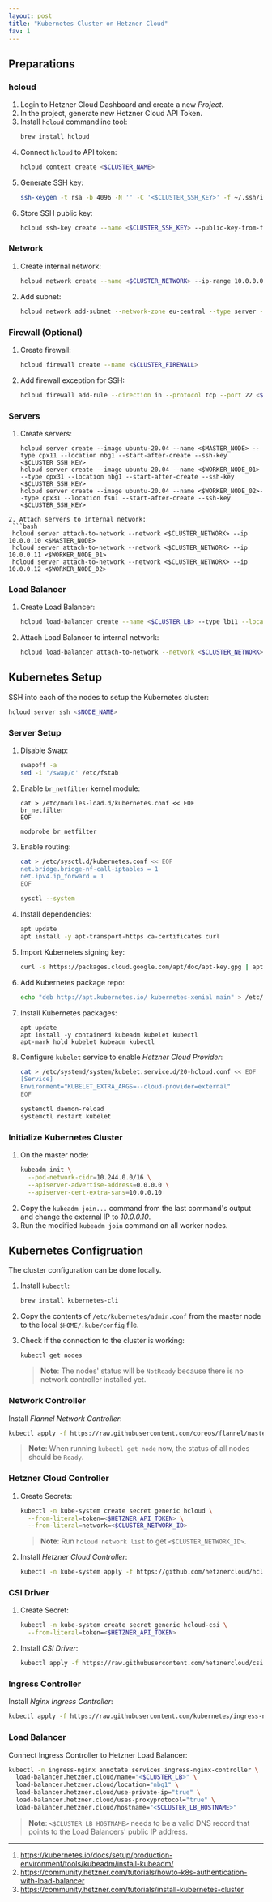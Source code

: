 ```yaml
---
layout: post
title: "Kubernetes Cluster on Hetzner Cloud"
fav: 1
---
```


## Preparations
### hcloud
1. Login to Hetzner Cloud Dashboard and create a new *Project*.
2. In the project, generate new Hetzner Cloud API Token. 
3. Install `hcloud` commandline tool:
   ```bash
   brew install hcloud
   ```
4. Connect `hcloud` to API token:
   ```bash
   hcloud context create <$CLUSTER_NAME>
   ```
5. Generate SSH key:
   ```bash
   ssh-keygen -t rsa -b 4096 -N '' -C '<$CLUSTER_SSH_KEY>' -f ~/.ssh/id_rsa_cluster
   ```
6. Store SSH public key:
   ```bash
   hcloud ssh-key create --name <$CLUSTER_SSH_KEY> --public-key-from-file ~/.ssh/id_rsa_cluster.pub
   ```

### Network
1. Create internal network:
   ```bash
   hcloud network create --name <$CLUSTER_NETWORK> --ip-range 10.0.0.0/16
   ```
2. Add subnet:
   ```bash
   hcloud network add-subnet --network-zone eu-central --type server --ip-range 10.0.0.0/16 <$CLUSTER_NETWORK> 
   ```

### Firewall (Optional)
1. Create firewall:
    ```bash
    hcloud firewall create --name <$CLUSTER_FIREWALL>
    ```
2. Add firewall exception for SSH:
   ```bash
   hcloud firewall add-rule --direction in --protocol tcp --port 22 <$CLUSTER_FIREWALL>
   ```

### Servers
1. Create servers:
   ```
   hcloud server create --image ubuntu-20.04 --name <$MASTER_NODE> --type cpx11 --location nbg1 --start-after-create --ssh-key <$CLUSTER_SSH_KEY>
   hcloud server create --image ubuntu-20.04 --name <$WORKER_NODE_01> --type cpx31 --location nbg1 --start-after-create --ssh-key <$CLUSTER_SSH_KEY>
   hcloud server create --image ubuntu-20.04 --name <$WORKER_NODE_02>--type cpx31 --location fsn1 --start-after-create --ssh-key <$CLUSTER_SSH_KEY>
  ```
2. Attach servers to internal network:
   ```bash
   hcloud server attach-to-network --network <$CLUSTER_NETWORK> --ip 10.0.0.10 <$MASTER_NODE>
   hcloud server attach-to-network --network <$CLUSTER_NETWORK> --ip 10.0.0.11 <$WORKER_NODE_01>
   hcloud server attach-to-network --network <$CLUSTER_NETWORK> --ip 10.0.0.12 <$WORKER_NODE_02>
   ```

### Load Balancer
1. Create Load Balancer:
   ```bash
   hcloud load-balancer create --name <$CLUSTER_LB> --type lb11 --location nbg1
   ```
2. Attach Load Balancer to internal network:
   ```bash
   hcloud load-balancer attach-to-network --network <$CLUSTER_NETWORK> --ip 10.0.0.254 <$CLUSTER_LB>
   ```

## Kubernetes Setup
SSH into each of the nodes to setup the Kubernetes cluster:

```bash
hcloud server ssh <$NODE_NAME>
```

### Server Setup
1. Disable Swap:
   ```bash
   swapoff -a
   sed -i '/swap/d' /etc/fstab
   ```
2. Enable `br_netfilter` kernel module:
   ```
   cat > /etc/modules-load.d/kubernetes.conf << EOF
   br_netfilter
   EOF

   modprobe br_netfilter
   ```
3. Enable routing:
   ```bash
   cat > /etc/sysctl.d/kubernetes.conf << EOF
   net.bridge.bridge-nf-call-iptables = 1
   net.ipv4.ip_forward = 1
   EOF

   sysctl --system
   ```
4. Install dependencies:
   ```bash
   apt update
   apt install -y apt-transport-https ca-certificates curl
   ```
5. Import Kubernetes signing key:
   ```bash
   curl -s https://packages.cloud.google.com/apt/doc/apt-key.gpg | apt-key add -
   ```
6. Add Kubernetes package repo:
   ```bash
   echo "deb http://apt.kubernetes.io/ kubernetes-xenial main" > /etc/apt/sources.list.d/kubernetes.list
   ```
7. Install Kubernetes packages:
   ```
   apt update
   apt install -y containerd kubeadm kubelet kubectl
   apt-mark hold kubelet kubeadm kubectl
   ```
8. Configure `kubelet` service to enable *Hetzner Cloud Provider*:
   ```bash
   cat > /etc/systemd/system/kubelet.service.d/20-hcloud.conf << EOF
   [Service]
   Environment="KUBELET_EXTRA_ARGS=--cloud-provider=external"
   EOF

   systemctl daemon-reload
   systemctl restart kubelet
   ```

### Initialize Kubernetes Cluster
1. On the master node:
   ```bash
   kubeadm init \
     --pod-network-cidr=10.244.0.0/16 \
     --apiserver-advertise-address=0.0.0.0 \
     --apiserver-cert-extra-sans=10.0.0.10
   ```
2. Copy the `kubeadm join...` command from the last command's output and change the external IP to *10.0.0.10*.
3. Run the modified `kubeadm join` command on all worker nodes. 


## Kubernetes Configruation
The cluster configuration can be done locally.

1. Install `kubectl`:
   ```bash
   brew install kubernetes-cli
   ```
2. Copy the contents of `/etc/kubernetes/admin.conf` from the master node to the local `$HOME/.kube/config` file.
3. Check if the connection to the cluster is working:
   ```bash
   kubectl get nodes
   ```

   > **Note**: The nodes' status will be `NotReady` because there is no network controller installed yet.

### Network Controller
Install *Flannel Network Controller*:
```bash
kubectl apply -f https://raw.githubusercontent.com/coreos/flannel/master/Documentation/kube-flannel.yml
```

> **Note**: When running `kubectl get node` now, the status of all nodes should be `Ready`.

### Hetzner Cloud Controller
1. Create Secrets:
   ```bash
   kubectl -n kube-system create secret generic hcloud \
     --from-literal=token=<$HETZNER_API_TOKEN> \
     --from-literal=network=<$CLUSTER_NETWORK_ID>
   ```

   > **Note**: Run `hcloud network list` to get `<$CLUSTER_NETWORK_ID>`.
2. Install *Hetzner Cloud Controller*:
   ```bash
   kubectl -n kube-system apply -f https://github.com/hetznercloud/hcloud-cloud-controller-manager/releases/download/v1.12.0/ccm-networks.yaml
   ```

### CSI Driver
1. Create Secret:
   ```bash
   kubectl -n kube-system create secret generic hcloud-csi \
     --from-literal=token=<$HETZNER_API_TOKEN>
   ```
2. Install *CSI Driver*:
   ```bash
   kubectl apply -f https://raw.githubusercontent.com/hetznercloud/csi-driver/v1.6.0/deploy/kubernetes/hcloud-csi.yml
   ```

### Ingress Controller
Install *Nginx Ingress Controller*:
```bash
kubectl apply -f https://raw.githubusercontent.com/kubernetes/ingress-nginx/controller-v1.0.4/deploy/static/provider/cloud/deploy.yaml
 ```

### Load Balancer
Connect Ingress Controller to Hetzner Load Balancer:
```bash
kubectl -n ingress-nginx annotate services ingress-nginx-controller \
  load-balancer.hetzner.cloud/name="<$CLUSTER_LB>" \
  load-balancer.hetzner.cloud/location="nbg1" \
  load-balancer.hetzner.cloud/use-private-ip="true" \
  load-balancer.hetzner.cloud/uses-proxyprotocol="true" \
  load-balancer.hetzner.cloud/hostname="<$CLUSTER_LB_HOSTNAME>"
```

> **Note**: `<$CLUSTER_LB_HOSTNAME>` needs to be a valid DNS record that points to the Load Balancers' public IP address.

---
1. <https://kubernetes.io/docs/setup/production-environment/tools/kubeadm/install-kubeadm/>
2. <https://community.hetzner.com/tutorials/howto-k8s-authentication-with-load-balancer>
3. <https://community.hetzner.com/tutorials/install-kubernetes-cluster>
